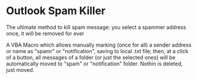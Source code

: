 # Outlook Spam Killer
The ultimate method to kill spam message: you select a spammer address once, it will be removed for ever

A VBA Macro which allows manually marking (once for all) a sender address or name as "spamr" or "notification", saving to local .txt file; then, at a click of a button, all messages of a folder (or just the selected ones) will be automatically moved to "spam" or "notification" folder. Nothin is deleted, just moved.


